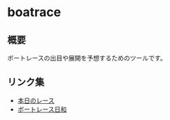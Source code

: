 # boatrace

## 概要

ボートレースの出目や展開を予想するためのツールです。

## リンク集

- [本日のレース](https://www.boatrace.jp/owpc/pc/race/index)
- [ボートレース日和](https://kyoteibiyori.com/)

